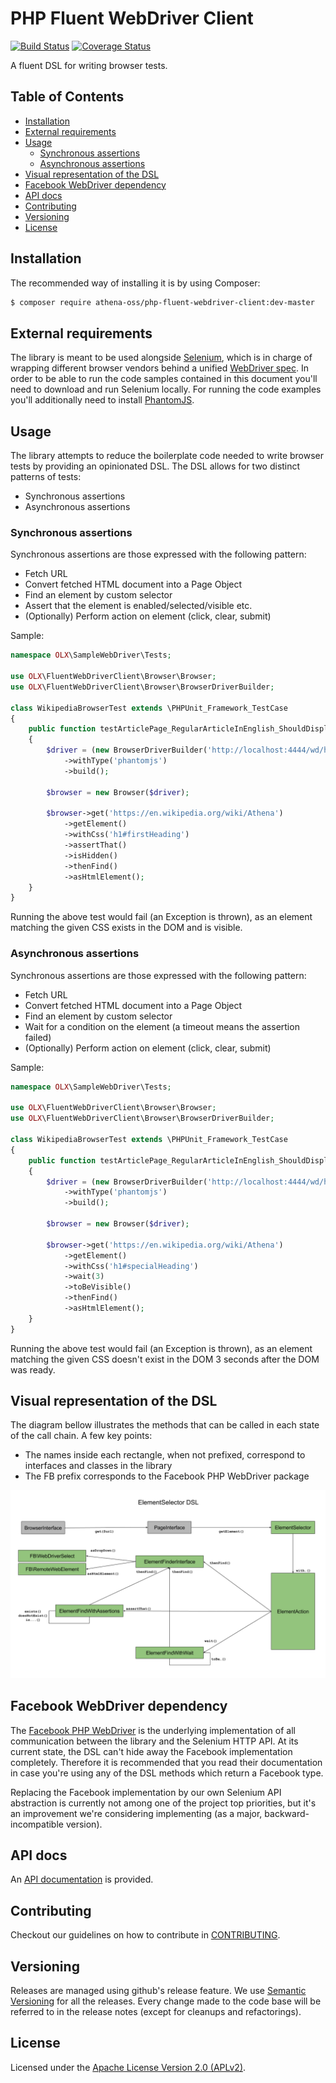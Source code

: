 # PHP Fluent WebDriver Client

[![Build Status](https://travis-ci.org/athena-oss/php-fluent-webdriver-client.svg?branch=master)](https://travis-ci.org/athena-oss/php-fluent-webdriver-client)
[![Coverage Status](https://coveralls.io/repos/github/athena-oss/php-fluent-webdriver-client/badge.svg?branch=master)](https://coveralls.io/github/athena-oss/php-fluent-webdriver-client?branch=master)

A fluent DSL for writing browser tests.

## Table of Contents
* [Installation](README.md#installation)
* [External requirements](README.md#external-requirements)
* [Usage](README.md#usage)
  * [Synchronous assertions](README.md#synchronous-assertions)
  * [Asynchronous assertions](README.md#asynchronous-assertions)
* [Visual representation of the DSL](README.md#visual-representation-of-the-dsl)
* [Facebook WebDriver dependency](README.md#facebook-webdriver-dependency)
* [API docs](README.md#api-docs)
* [Contributing](README.md#contributing)
* [Versioning](README.md#versioning)
* [License](README.md#license)

## Installation

The recommended way of installing it is by using Composer:
```sh
$ composer require athena-oss/php-fluent-webdriver-client:dev-master
```

## External requirements

The library is meant to be used alongside [Selenium](http://www.seleniumhq.org/), which is in charge of wrapping different browser vendors behind a unified [WebDriver spec](https://www.w3.org/TR/webdriver/). In order to be able to run the code samples contained in this document you'll need to download and run Selenium locally. For running the code examples you'll additionally need to install [PhantomJS](http://phantomjs.org/).

## Usage

The library attempts to reduce the boilerplate code needed to write browser tests by providing an opinionated DSL. The DSL allows for two distinct patterns of tests:
- Synchronous assertions
- Asynchronous assertions

### Synchronous assertions

Synchronous assertions are those expressed with the following pattern:
- Fetch URL
- Convert fetched HTML document into a Page Object
- Find an element by custom selector
- Assert that the element is enabled/selected/visible etc.
- (Optionally) Perform action on element (click, clear, submit)

Sample:

```php
namespace OLX\SampleWebDriver\Tests;

use OLX\FluentWebDriverClient\Browser\Browser;
use OLX\FluentWebDriverClient\Browser\BrowserDriverBuilder;

class WikipediaBrowserTest extends \PHPUnit_Framework_TestCase
{
    public function testArticlePage_RegularArticleInEnglish_ShouldDisplayArticleTitleAsHeader()
    {
        $driver = (new BrowserDriverBuilder('http://localhost:4444/wd/hub'))
            ->withType('phantomjs')
            ->build();

        $browser = new Browser($driver);

        $browser->get('https://en.wikipedia.org/wiki/Athena')
            ->getElement()
            ->withCss('h1#firstHeading')
            ->assertThat()
            ->isHidden()
            ->thenFind()
            ->asHtmlElement();
    }
}
```

Running the above test would fail (an Exception is thrown), as an element matching the given CSS exists in the DOM and is visible.

### Asynchronous assertions

Synchronous assertions are those expressed with the following pattern:
- Fetch URL
- Convert fetched HTML document into a Page Object
- Find an element by custom selector
- Wait for a condition on the element (a timeout means the assertion failed)
- (Optionally) Perform action on element (click, clear, submit)

Sample:
```php
namespace OLX\SampleWebDriver\Tests;

use OLX\FluentWebDriverClient\Browser\Browser;
use OLX\FluentWebDriverClient\Browser\BrowserDriverBuilder;

class WikipediaBrowserTest extends \PHPUnit_Framework_TestCase
{
    public function testArticlePage_RegularArticleInEnglish_ShouldDisplaySpecialHeaderAfter3Seconds()
    {
        $driver = (new BrowserDriverBuilder('http://localhost:4444/wd/hub'))
            ->withType('phantomjs')
            ->build();

        $browser = new Browser($driver);

        $browser->get('https://en.wikipedia.org/wiki/Athena')
            ->getElement()
            ->withCss('h1#specialHeading')
            ->wait(3)
            ->toBeVisible()
            ->thenFind()
            ->asHtmlElement();
    }
}
```

Running the above test would fail (an Exception is thrown), as an element matching the given CSS doesn't exist in the DOM 3 seconds after the DOM was ready.

## Visual representation of the DSL

The diagram bellow illustrates the methods that can be called in each state of the call chain. A few key points:
- The names inside each rectangle, when not prefixed, correspond to interfaces and classes in the library
- The FB prefix corresponds to the Facebook PHP WebDriver package

![Visual representation of the DSL](assets/dsl.png)

## Facebook WebDriver dependency

The [Facebook PHP WebDriver](https://github.com/facebook/php-webdriver) is the underlying implementation of all communication between the library and the Selenium HTTP API. At its current state, the DSL can't hide away the Facebook implementation completely. Therefore it is recommended that you read their documentation in case you're using any of the DSL methods which return a Facebook type.

Replacing the Facebook implementation by our own Selenium API abstraction is currently not among one of the project top priorities, but it's an improvement we're considering implementing (as a major, backward-incompatible version).

## API docs

An [API documentation](http://athena-oss.github.io/php-fluent-webdriver-client/sami) is provided.

## Contributing

Checkout our guidelines on how to contribute in [CONTRIBUTING](guides/contributing.md).

## Versioning

Releases are managed using github's release feature. We use [Semantic Versioning](http://semver.org) for all
the releases. Every change made to the code base will be referred to in the release notes (except for
cleanups and refactorings).

## License

Licensed under the [Apache License Version 2.0 (APLv2)](/LICENSE.html).
